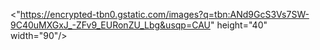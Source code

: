 <"https://encrypted-tbn0.gstatic.com/images?q=tbn:ANd9GcS3Vs7SW-9C40uMXGxJ_-ZFv9_EURonZU_Lbg&usqp=CAU" height="40" width="90"/>
